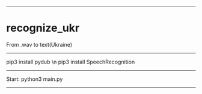 
----------------------------------

# recognize_ukr
From .wav to text(Ukraine)

----------------------------------

pip3 install pydub \n
pip3 install SpeechRecognition

----------------------------------

Start: python3 main.py

----------------------------------
